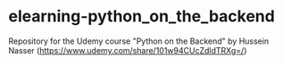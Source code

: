 # elearning-python_on_the_backend
Repository for the Udemy course "Python on the Backend" by Hussein Nasser (https://www.udemy.com/share/101w94CUcZdldTRXg=/)
